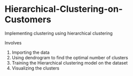 # Hierarchical-Clustering-on-Customers
Implementing clustering using hierarchical clustering 

Involves 
1) Importing the data 
2) Using dendrogram to find the optimal number of clusters
3) Training the Hierarchical clustering model on the dataset
4) Visualizing the clusters
